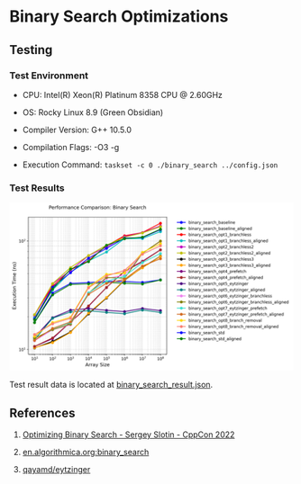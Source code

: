 # Binary Search Optimizations

## Testing

### Test Environment

+ CPU: Intel(R) Xeon(R) Platinum 8358 CPU @ 2.60GHz

+ OS: Rocky Linux 8.9 (Green Obsidian)

+ Compiler Version: G++ 10.5.0

+ Compilation Flags: -O3 -g

+ Execution Command: `taskset -c 0 ./binary_search ../config.json`

### Test Results

<img src="../images/binary_search_result.png" alt="BS Result" width="850" height="auto">

Test result data is located at [binary_search_result.json](./binary_search_result.json).

## References

1. [Optimizing Binary Search - Sergey Slotin - CppCon 2022](https://www.youtube.com/watch?v=1RIPMQQRBWk)

2. [en.algorithmica.org:binary_search](https://en.algorithmica.org/hpc/data-structures/binary-search/)

3. [qayamd/eytzinger](https://github.com/qayamd/eytzinger)